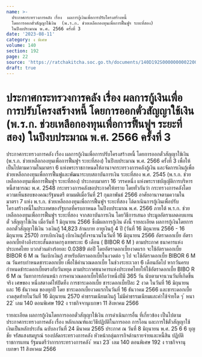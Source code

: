 ```yaml
---
name: >-
  ประกาศกระทรวงการคลัง เรื่อง  ผลการกู้เงินเพื่อการปรับโครงสร้างหนี้
  โดยการออกตั๋วสัญญาใช้เงิน  (พ.ร.ก. ช่วยเหลือกองทุนเพื่อการฟื้นฟูฯ ระยะที่สอง) 
  ในปีงบประมาณ พ.ศ. 2566 ครั้งที่ 3
date: '2023-08-11'
category: ง พิเศษ
volume: 140
section: 192
page: 22
source: 'https://ratchakitcha.soc.go.th/documents/140D192S0000000002200.pdf'
draft: true
---
```


# ประกาศกระทรวงการคลัง เรื่อง  ผลการกู้เงินเพื่อการปรับโครงสร้างหนี้ โดยการออกตั๋วสัญญาใช้เงิน  (พ.ร.ก. ช่วยเหลือกองทุนเพื่อการฟื้นฟูฯ ระยะที่สอง)  ในปีงบประมาณ พ.ศ. 2566 ครั้งที่ 3

ประกาศกระทรวงการคลัง เรื่อง ผลการกู้เงินเพื่อการปรับโครงสร้างหนี้ โดยการออกตั๋วสัญญาใช้เงิน (พ.ร.ก. ช่วยเหลือกองทุนเพื่อการฟื้นฟูฯ ระยะที่สอง) ในปีงบประมาณ พ.ศ. 2566 ครั้งที่ 3 เพื่อให้เป็นไปตามความในมาตรา 6 แห่งพระราชกาหนดให้อานาจกระทรวงการคลังกู้เงิน และจัดการเงินกู้เพื่อช่วยเหลือกองทุนเพื่อการฟื้นฟูและพัฒนาระบบสถาบันการเงิน ระยะที่สอง พ.ศ. 2545 (พ.ร.ก. ช่วยเหลือกองทุนเพื่อการฟื้นฟูฯ ระยะที่สอง) ประกอบมาตรา 16 วรรคหนึ่ง แห่งพระราชบัญญัติการบริหารหนี้สาธารณะ พ.ศ. 2548 กระทรวงการคลังขอประกาศให้ทราบ โดยทั่วกันว่า กระทรวงการคลังโดยความเห็นชอบของคณะรัฐมนตรี ตามมติเมื่อวันที่ 21 กุมภาพันธ์ 2566 อาศัยอานาจตามความในมาตรา 7 แห่ง พ.ร.ก. ช่วยเหลือกองทุนเพื่อการฟื้นฟูฯ ระยะที่สอง ได้ดาเนินการกู้เงินเพื่อปรับโครงสร้างหนี้ในประเทศของรัฐบาลที่ครบกาหนด ในปีงบประมาณ พ.ศ. 2566 ภายใต้ พ.ร.ก. ช่วยเหลือกองทุนเพื่อการฟื้นฟูฯ ระยะที่สอง จากสถาบันการเงิน โดยวิธีการเสนอ ประมูลอัตราผลตอบแทนตั๋ วสัญญาใช้เงิน เมื่อวันที่ 1 มิถุนายน 2566 ซึ่งมีผลการกู้เงิน ดังนี้ รายละเอียด ผลการกู้เงินโดยการออกตั๋วสัญญาใช้เงิน วงเงินกู้ 14,823 ล้านบาท อายุเงินกู้ 4 ปี (วันที่ 16 มิถุนายน 2566 - 16 มิถุนายน 2570) การเบิกเงินกู้ เบิกเงินกู้ทั้งจานวนในวันที่ 16 มิถุนายน 2566 อัตราดอกเบี้ย อัตราดอกเบี้ยอ้างอิงระยะสั้นตลาดกรุงเทพระยะ 6 เดือน ( BIBOR 6 M ) ตามประกาศ ธนาคารแห่งประเทศไทย บวกส่วนต่างร้อยละ 0.0389 ต่อปี โดยอัตราดอกเบี้ยงวดแรก จะใช้อัตราดอกเบี้ย BIBOR 6 M ณ วันเบิกเงินกู้ สาหรับอัตราดอกเบี้ยในงวดต่อ ๆ ไป จะใช้อัตราดอกเบี้ย BIBOR 6 M ณ วันครบกำหนดชาระดอกเบี้ย เพื่อใช้คำนวณดอกเบี้ย ในช่วงระยะเวลา 6 เดือนถัดไป หากวันครบกำหนดชำระดอกเบี้ยตรงกับวันหยุด ตามประกาศธนาคารแห่งประเทศไทยให้ใช้อัตราดอกเบี้ย BIBO R 6 M ณ วันทาการก่อนหน้า การคานวณดอกเบี้ยให้ถือว่าหนึ่งปีมี 365 วัน นับตามจานวนวันที่เกิดขึ้นจริง เศษของ หนึ่งสตางค์ให้ปัดทิ้ง การชาระดอกเบี้ย ชาระดอกเบี้ยปีละ 2 งวด ในวันที่ 16 มิถุนายน และ 16 ธันวาคม ของทุกปี โดย ชาระดอกเบี้ยงวดแรกในวันที่ 16 ธันวาคม 2566 และชาระดอกเบี้ยงวดสุดท้ายในวันที่ 16 มิถุนายน 2570 ค่าธรรมเนียมเงินกู้ ไม่มีค่าธรรมเนียมและค่าใช้จ่ายใด ๆ ้ หนา 22 ่ เลม 140 ตอนพิเศษ 192 ง ราชกิจจานุเบกษา 11 สิงหาคม 2566

รายละเอียด ผลการกู้เงินโดยการออกตั๋วสัญญาใช้เงิน การดำเนินการอื่น ที่เกี่ยวข้อง เป็นไปตามประกาศกระทรวงการคลัง เรื่อง หลักเกณฑ์และวิธีปฏิบัติในการออก การโอน และการใช้ตั๋วสัญญาใช้เงินเป็นหลักประกัน ฉบับลงวันที่ 24 มีนาคม 2565 ประกาศ ณ วันที่ 8 มิถุนายน พ.ศ. 25 6 6 บุญชัย จรัสแสงสมบูรณ์ รองปลัดกระทรวงการคลัง หัวหน้ากลุ่มภารกิจด้านรายจ่ายและหนี้สิน ปฏิบัติราชการแทน รัฐมนตรีว่าการกระทรวงการคลัง ้ หนา 23 ่ เลม 140 ตอนพิเศษ 192 ง ราชกิจจานุเบกษา 11 สิงหาคม 2566
